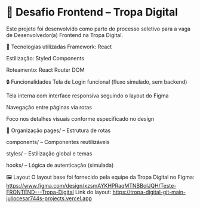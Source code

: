 ﻿# 🧪 Desafio Frontend – Tropa Digital
Este projeto foi desenvolvido como parte do processo seletivo para a vaga de Desenvolvedor(a) Frontend na Tropa Digital.


🚀 Tecnologias utilizadas
Framework: React

Estilização: Styled Components 

Roteamento: React Router DOM 

🔒 Funcionalidades
Tela de Login funcional (fluxo simulado, sem backend)

Tela interna com interface responsiva seguindo o layout do Figma

Navegação entre páginas via rotas

Foco nos detalhes visuais conforme especificado no design

📁 Organização
pages/ – Estrutura de rotas

components/ – Componentes reutilizáveis

styles/ – Estilização global e temas

hooks/ – Lógica de autenticação (simulada)

🖼️ Layout
O layout base foi fornecido pela equipe da Tropa Digital no Figma:
https://www.figma.com/design/xzsmAYKHPRaqMTNBBolJQH/Teste-FRONTEND---Tropa-Digital
Link do layout: https://tropa-digital-git-main-juliocesar744s-projects.vercel.app
